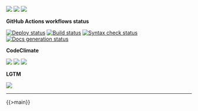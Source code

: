 ![](https://img.shields.io/github/package-json/v/kaskadi/push-notification-lambdas)
![](https://img.shields.io/badge/code--style-standard-blue)
![](https://img.shields.io/github/license/kaskadi/push-notification-lambdas?color=blue)

**GitHub Actions workflows status**

[![Deploy status](https://img.shields.io/github/workflow/status/kaskadi/push-notification-lambdas/deploy?label=deployed&logo=Amazon%20AWS)](https://github.com/kaskadi/push-notification-lambdas/actions?query=workflow%3Adeploy)
[![Build status](https://img.shields.io/github/workflow/status/kaskadi/push-notification-lambdas/build?label=build&logo=mocha)](https://github.com/kaskadi/push-notification-lambdas/actions?query=workflow%3Abuild)
[![Syntax check status](https://img.shields.io/github/workflow/status/kaskadi/push-notification-lambdas/syntax-check?label=syntax-check&logo=serverless)](https://github.com/kaskadi/push-notification-lambdas/actions?query=workflow%3Asyntax-check)
[![Docs generation status](https://img.shields.io/github/workflow/status/kaskadi/push-notification-lambdas/generate-docs?label=docs&logo=read-the-docs)](https://github.com/kaskadi/push-notification-lambdas/actions?query=workflow%3Agenerate-docs)

**CodeClimate**

[![](https://img.shields.io/codeclimate/maintainability/kaskadi/push-notification-lambdas?label=maintainability&logo=Code%20Climate)](https://codeclimate.com/github/kaskadi/push-notification-lambdas)
[![](https://img.shields.io/codeclimate/tech-debt/kaskadi/push-notification-lambdas?label=technical%20debt&logo=Code%20Climate)](https://codeclimate.com/github/kaskadi/push-notification-lambdas)
[![](https://img.shields.io/codeclimate/coverage/kaskadi/push-notification-lambdas?label=test%20coverage&logo=Code%20Climate)](https://codeclimate.com/github/kaskadi/push-notification-lambdas)

**LGTM**

[![](https://img.shields.io/lgtm/grade/javascript/github/kaskadi/push-notification-lambdas?label=code%20quality&logo=LGTM)](https://lgtm.com/projects/g/kaskadi/push-notification-lambdas/?mode=list&logo=LGTM)

<!-- You can add badges inside of this section if you'd like -->

****

<!-- automatically generated documentation will be placed in here -->
{{>main}}
<!-- automatically generated documentation will be placed in here -->

<!-- You can customize this template as you'd like! -->
